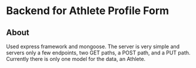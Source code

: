 # Backend for Athlete Profile Form

## About

Used express framework and mongoose. The server is very simple and servers only a few endpoints, two GET paths, a POST path, and a PUT path. Currently there is only one model for the data, an Athlete.